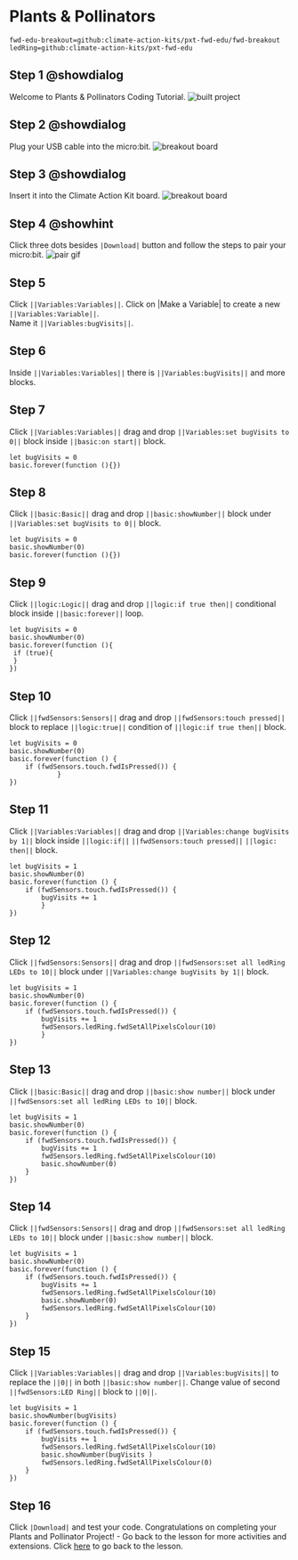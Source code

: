 # Plants & Pollinators

```package
fwd-edu-breakout=github:climate-action-kits/pxt-fwd-edu/fwd-breakout
ledRing=github:climate-action-kits/pxt-fwd-edu
```
## Step 1 @showdialog
Welcome to Plants & Pollinators Coding Tutorial.
![built project](https://raw.githubusercontent.com/mbakhtar/iste-plants-pollinators-v1/master/project%20-%20beetouch-400.png)

## Step 2 @showdialog
Plug your USB cable into the micro:bit. 
![breakout board](https://raw.githubusercontent.com/mbakhtar/tree-seeder-v1/master/connect-microbit.gif)

## Step 3 @showdialog
Insert it into the Climate Action Kit board. 
![breakout board](https://raw.githubusercontent.com/mbakhtar/wind-turbine-lesson-tutorial/master/breakout-resized.png)

## Step 4 @showhint
Click three dots besides ``|Download|`` button and follow the steps to pair your micro:bit.
![pair gif](https://raw.githubusercontent.com/mbakhtar/iste-electric-vehicle-v1/master/pair%20microbit-280x203.gif)

## Step 5 
Click ``||Variables:Variables||``. Click on |Make a Variable| to create a new ``||Variables:Variable||``.  
Name it ``||Variables:bugVisits||``.

## Step 6
Inside ``||Variables:Variables||`` there is ``||Variables:bugVisits||``
and more blocks.

## Step 7
Click ``||Variables:Variables||`` drag and drop ``||Variables:set bugVisits to 0||`` block
inside ``||basic:on start||`` block.
```blocks
let bugVisits = 0
basic.forever(function (){})
```
## Step 8
Click ``||basic:Basic||`` drag and drop ``||basic:showNumber||`` block
under ``||Variables:set bugVisits to 0||`` block.
```blocks
let bugVisits = 0
basic.showNumber(0)
basic.forever(function (){})
```

## Step 9
Click ``||logic:Logic||`` drag and drop ``||logic:if true then||`` 
conditional block inside ``||basic:forever||`` loop.
```blocks
let bugVisits = 0
basic.showNumber(0)
basic.forever(function (){
 if (true){
 }
})
```
## Step 10
Click ``||fwdSensors:Sensors||`` drag and drop ``||fwdSensors:touch pressed||`` block to replace ``||logic:true||`` condition of ``||logic:if true then||`` block.
```blocks
let bugVisits = 0
basic.showNumber(0)
basic.forever(function () {
    if (fwdSensors.touch.fwdIsPressed()) {
            }
})
```
## Step 11
Click ``||Variables:Variables||`` drag and drop
 ``||Variables:change bugVisits by 1||`` block inside
 ``||logic:if||`` ``||fwdSensors:touch pressed||`` ``||logic: then||`` block.
```blocks
let bugVisits = 1
basic.showNumber(0)
basic.forever(function () {
    if (fwdSensors.touch.fwdIsPressed()) {
        bugVisits += 1
        }
})
```
## Step 12
Click ``||fwdSensors:Sensors||`` drag and drop ``||fwdSensors:set all ledRing LEDs to 10||`` block under ``||Variables:change bugVisits by 1||`` block.
```blocks
let bugVisits = 1
basic.showNumber(0)
basic.forever(function () {
    if (fwdSensors.touch.fwdIsPressed()) {
        bugVisits += 1
        fwdSensors.ledRing.fwdSetAllPixelsColour(10)
        }
})
```
## Step 13
Click ``||basic:Basic||`` drag and drop ``||basic:show number||`` block under ``||fwdSensors:set all ledRing LEDs to 10||`` block.
```blocks
let bugVisits = 1
basic.showNumber(0)
basic.forever(function () {
    if (fwdSensors.touch.fwdIsPressed()) {
        bugVisits += 1
        fwdSensors.ledRing.fwdSetAllPixelsColour(10)
        basic.showNumber(0)
    }
})
```
## Step 14
Click ``||fwdSensors:Sensors||`` drag and drop ``||fwdSensors:set all ledRing LEDs to 10||``
block under ``||basic:show number||``
block.
```blocks
let bugVisits = 1
basic.showNumber(0)
basic.forever(function () {
    if (fwdSensors.touch.fwdIsPressed()) {
        bugVisits += 1
        fwdSensors.ledRing.fwdSetAllPixelsColour(10)
        basic.showNumber(0)
        fwdSensors.ledRing.fwdSetAllPixelsColour(10)
    }
})
```
## Step 15
Click ``||Variables:Variables||`` drag and drop ``||Variables:bugVisits||``
to replace the ``||0||`` in both ``||basic:show number||``.
Change value of second ``||fwdSensors:LED Ring||`` block to ``||0||``. 
```blocks
let bugVisits = 1
basic.showNumber(bugVisits)
basic.forever(function () {
    if (fwdSensors.touch.fwdIsPressed()) {
        bugVisits += 1
        fwdSensors.ledRing.fwdSetAllPixelsColour(10)
        basic.showNumber(bugVisits )
        fwdSensors.ledRing.fwdSetAllPixelsColour(0)
    }
})
```
## Step 16
Click ``|Download|`` and test your code. 
Congratulations on completing your Plants and Pollinator Project! - Go back to the lesson for more activities and extensions. 
Click [here](https://forwardedu.com/course/bee-counter-the-pollinator-protectors/) to go back to the lesson.
